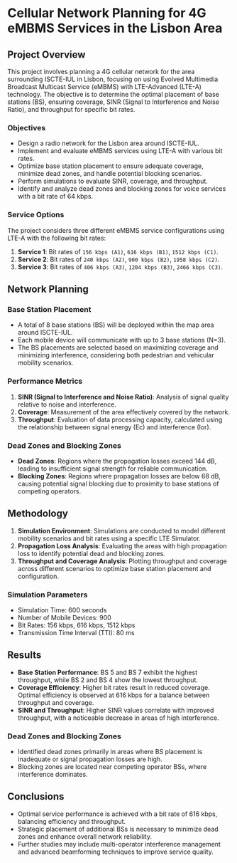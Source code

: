 # Cellular Network Planning for 4G eMBMS Services in the Lisbon Area

## Project Overview

This project involves planning a 4G cellular network for the area surrounding ISCTE-IUL in Lisbon, focusing on using Evolved Multimedia Broadcast Multicast Service (eMBMS) with LTE-Advanced (LTE-A) technology. The objective is to determine the optimal placement of base stations (BS), ensuring coverage, SINR (Signal to Interference and Noise Ratio), and throughput for specific bit rates.

### Objectives

- Design a radio network for the Lisbon area around ISCTE-IUL.
- Implement and evaluate eMBMS services using LTE-A with various bit rates.
- Optimize base station placement to ensure adequate coverage, minimize dead zones, and handle potential blocking scenarios.
- Perform simulations to evaluate SINR, coverage, and throughput.
- Identify and analyze dead zones and blocking zones for voice services with a bit rate of 64 kbps.

### Service Options

The project considers three different eMBMS service configurations using LTE-A with the following bit rates:

1. **Service 1**: Bit rates of `156 kbps (A1)`, `616 kbps (B1)`, `1512 kbps (C1)`.
2. **Service 2**: Bit rates of `240 kbps (A2)`, `900 kbps (B2)`, `1958 kbps (C2)`.
3. **Service 3**: Bit rates of `406 kbps (A3)`, `1204 kbps (B3)`, `2466 kbps (C3)`.

## Network Planning

### Base Station Placement

- A total of 8 base stations (BS) will be deployed within the map area around ISCTE-IUL.
- Each mobile device will communicate with up to 3 base stations (N=3).
- The BS placements are selected based on maximizing coverage and minimizing interference, considering both pedestrian and vehicular mobility scenarios.

### Performance Metrics

1. **SINR (Signal to Interference and Noise Ratio)**: Analysis of signal quality relative to noise and interference.
2. **Coverage**: Measurement of the area effectively covered by the network.
3. **Throughput**: Evaluation of data processing capacity, calculated using the relationship between signal energy (Ec) and interference (Ior).

### Dead Zones and Blocking Zones

- **Dead Zones**: Regions where the propagation losses exceed 144 dB, leading to insufficient signal strength for reliable communication.
- **Blocking Zones**: Regions where propagation losses are below 68 dB, causing potential signal blocking due to proximity to base stations of competing operators.

## Methodology

1. **Simulation Environment**: Simulations are conducted to model different mobility scenarios and bit rates using a specific LTE Simulator.
2. **Propagation Loss Analysis**: Evaluating the areas with high propagation loss to identify potential dead and blocking zones.
3. **Throughput and Coverage Analysis**: Plotting throughput and coverage across different scenarios to optimize base station placement and configuration.

### Simulation Parameters

- Simulation Time: 600 seconds
- Number of Mobile Devices: 900
- Bit Rates: 156 kbps, 616 kbps, 1512 kbps
- Transmission Time Interval (TTI): 80 ms

## Results

- **Base Station Performance**: BS 5 and BS 7 exhibit the highest throughput, while BS 2 and BS 4 show the lowest throughput.
- **Coverage Efficiency**: Higher bit rates result in reduced coverage. Optimal efficiency is observed at 616 kbps for a balance between throughput and coverage.
- **SINR and Throughput**: Higher SINR values correlate with improved throughput, with a noticeable decrease in areas of high interference.

### Dead Zones and Blocking Zones

- Identified dead zones primarily in areas where BS placement is inadequate or signal propagation losses are high.
- Blocking zones are located near competing operator BSs, where interference dominates.

## Conclusions

- Optimal service performance is achieved with a bit rate of 616 kbps, balancing efficiency and throughput.
- Strategic placement of additional BSs is necessary to minimize dead zones and enhance overall network reliability.
- Further studies may include multi-operator interference management and advanced beamforming techniques to improve service quality.
